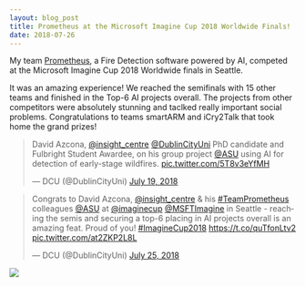 ```yaml
---
layout: blog_post
title: Prometheus at the Microsoft Imagine Cup 2018 Worldwide Finals!
date: 2018-07-26
---
```


My team [Prometheus][prometheus], a Fire Detection software powered by AI, competed at the Microsoft Imagine Cup 2018 Worldwide finals in Seattle.

It was an amazing experience! We reached the semifinals with 15 other teams and finished in the Top-6 AI projects overall. The projects from other competitors were absolutely stunning and taclked really important social problems. Congratulations to teams smartARM and iCry2Talk that took home the grand prizes!

[cup]: https://imagine.microsoft.com/en-us/compete/
[prometheus]: https://github.com/santiagxf/prometheus

<blockquote class="twitter-tweet" data-lang="en">
	<p lang="en" dir="ltr">David Azcona, <a href="https://twitter.com/insight_centre?ref_src=twsrc%5Etfw">@insight_centre</a> <a href="https://twitter.com/DublinCityUni?ref_src=twsrc%5Etfw">@DublinCityUni</a> PhD candidate and Fulbright Student Awardee, on his group project <a href="https://twitter.com/ASU?ref_src=twsrc%5Etfw">@ASU</a> using AI for detection of early-stage wildfires. <a href="https://t.co/5T8v3eYfMH">pic.twitter.com/5T8v3eYfMH</a></p>&mdash; DCU (@DublinCityUni) <a href="https://twitter.com/DublinCityUni/status/1019875312052645888?ref_src=twsrc%5Etfw">July 19, 2018</a>
</blockquote>

<blockquote class="twitter-tweet" data-lang="en">
	<p lang="en" dir="ltr">Congrats to David Azcona, <a href="https://twitter.com/insight_centre?ref_src=twsrc%5Etfw">@insight_centre</a> &amp; his <a href="https://twitter.com/hashtag/TeamPrometheus?src=hash&amp;ref_src=twsrc%5Etfw">#TeamPrometheus</a> colleagues <a href="https://twitter.com/ASU?ref_src=twsrc%5Etfw">@ASU</a> at <a href="https://twitter.com/imaginecup?ref_src=twsrc%5Etfw">@imaginecup</a> <a href="https://twitter.com/MSFTImagine?ref_src=twsrc%5Etfw">@MSFTImagine</a> in Seattle - reaching the semis and securing a top-6 placing in AI projects overall is an amazing feat. Proud of you! <a href="https://twitter.com/hashtag/ImagineCup2018?src=hash&amp;ref_src=twsrc%5Etfw">#ImagineCup2018</a> <a href="https://t.co/quTfonLtv2">https://t.co/quTfonLtv2</a> <a href="https://t.co/at2ZKP2L8L">pic.twitter.com/at2ZKP2L8L</a></p>&mdash; DCU (@DublinCityUni) <a href="https://twitter.com/DublinCityUni/status/1022170213893197826?ref_src=twsrc%5Etfw">July 25, 2018</a>
</blockquote>

<script async src="https://platform.twitter.com/widgets.js" charset="utf-8"></script>

<img class="post-image-bottom" src="{{ site.baseurl }}/images/ms_finals_team.jpeg" />

